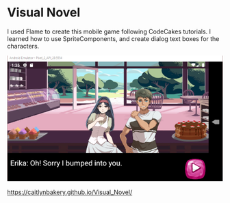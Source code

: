 # Visual Novel

I used Flame to create this mobile game following CodeCakes tutorials. I learned how to use SpriteComponents,
and create dialog text boxes for the characters. 

![screenshot](readme_assets/visualnovel.PNG)

https://caitlynbakery.github.io/Visual_Novel/